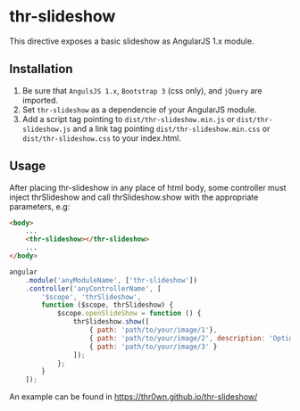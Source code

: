# thr-slideshow

This directive exposes a basic slideshow as AngularJS 1.x module.

## Installation

1. Be sure that `AngulsJS 1.x`, `Bootstrap 3` (css only), and `jQuery` are imported.
2. Set `thr-slideshow` as a dependencie of your AngularJS module.
3. Add a script tag pointing to `dist/thr-slideshow.min.js` or `dist/thr-slideshow.js` and a link tag pointing `dist/thr-slideshow.min.css` or `dist/thr-slideshow.css` to your index.html.

## Usage

After placing thr-slideshow in any place of html body, some controller must inject thrSlideshow and call thrSlideshow.show with the appropriate parameters, e.g:
```html
<body>
    ...
    <thr-slideshow></thr-slideshow>
    ...
</body>
```
```javascript
angular
    .module('anyModuleName', ['thr-slideshow'])
    .controller('anyControllerName', [
        '$scope', 'thrSlideshow',
        function ($scope, thrSlideshow) {
            $scope.openSlideShow = function () {
                thrSlideshow.show([
                    { path: 'path/to/your/image/1'},
                    { path: 'path/to/your/image/2', description: 'Optional description' },
                    { path: 'path/to/your/image/3' }
                ]);
            };
        }
    ]);
```
An example can be found in https://thr0wn.github.io/thr-slideshow/ 
